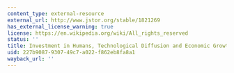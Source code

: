 ```yaml
---
content_type: external-resource
external_url: http://www.jstor.org/stable/1821269
has_external_license_warning: true
license: https://en.wikipedia.org/wiki/All_rights_reserved
status: ''
title: Investment in Humans, Technological Diffusion and Economic Growth
uid: 227b9087-9307-49c7-a022-f862eb8fa8a1
wayback_url: ''
---
```

